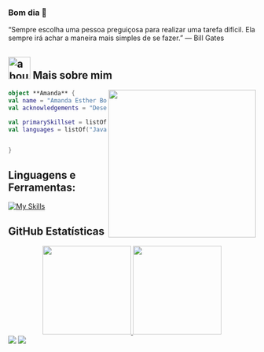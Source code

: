 ### Bom dia 👋

“Sempre escolha uma pessoa preguiçosa para realizar uma tarefa difícil. Ela sempre irá achar a maneira mais simples de se fazer.” — Bill Gates

## <img width="45" alt="about" src="https://raw.github.com/elizarov/elizarov/master/about.png"> Mais sobre mim

<img align="right" width="300" src="https://i2.wp.com/allhtaccess.info/wp-content/uploads/2018/03/programming.gif?fit=1281%2C716&ssl=1" />

```kotlin
object **Amanda** {
val name = "Amanda Esther Bonatti"
val acknowledgements = "Desenvolvedora Fullstack"

val primarySkillset = listOf("Organização", "Autodidata", "Trabalho em equipe", "Inteligência Interpessoal", "Paciência")
val languages = listOf("Java", "Typescript", "JavaScript","Dart", "MySQL", "PostgreSQL", "C#") 


}
```

## **Linguagens e Ferramentas:**  
[![My Skills](https://skillicons.dev/icons?i=js,html,css,angular,azure,cs,dart,eclipse,git,java,mysql,nestjs,nodejs,postgres,react,ts,visualstudio,vscode)](https://skillicons.dev)

## **GitHub Estatísticas**

<div align="center">
  <a href="https://https://github.com/AmandaEstherBonatti">
  <img height="180em" src="https://github-readme-stats.vercel.app/api?username=AmandaEstherBonatti&show_icons=true&theme=nightowl&include_all_commits=true&count_private=true"/>
  <img height="180em" src="https://github-readme-stats.vercel.app/api/top-langs/?username=AmandaEstherBonatti&layout=compact&langs_count=7&theme=nightowl"/>
</div>
<a href = "mailto:amandaestherbonatti@gmail.com"><img src="https://img.shields.io/badge/-Gmail-%23333?style=for-the-badge&logo=gmail&logoColor=white" target="_blank"></a>
 <a href="https://www.linkedin.com/in/amanda-esther-bonatti/" target="_blank"><img src="https://img.shields.io/badge/-LinkedIn-%230077B5?style=for-the-badge&logo=linkedin&logoColor=white" target="_blank"></a> 
<div> 

</div>
